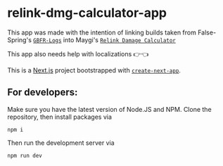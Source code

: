 # relink-dmg-calculator-app

This app was made with the intention of linking builds taken from False-Spring's [`GBFR-Logs`](https://github.com/false-spring/gbfr-logs) into Maygi's [`Relink Damage Calculator`](https://docs.google.com/spreadsheets/d/1RnNLfdqFCW7zWvfHnQsNRJoi7EtIjdOUg-uYB0xsZHQ/edit#gid=1519714141)

This app also needs help with localizations 👉👈

This is a [Next.js](https://nextjs.org/) project bootstrapped with [`create-next-app`](https://github.com/vercel/next.js/tree/canary/packages/create-next-app).

## For developers:
Make sure you have the latest version of Node.JS and NPM.
Clone the repository, then install packages via
```console
npm i
```
Then run the development server via
```console
npm run dev
```
